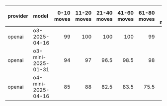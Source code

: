| provider   | model              |   0-10 moves |   11-20 moves |   21-40 moves |   41-60 moves |   61-80 moves |   81-100 moves |
|:-----------|:-------------------|-------------:|--------------:|--------------:|--------------:|--------------:|---------------:|
| openai     | o3-2025-04-16      |           99 |           100 |         100   |         100   |          99   |           97.5 |
| openai     | o3-mini-2025-01-31 |           94 |            97 |          96.5 |          98.5 |          98   |           96   |
| openai     | o4-mini-2025-04-16 |           85 |            88 |          82.5 |          83.5 |          75.5 |           75   |